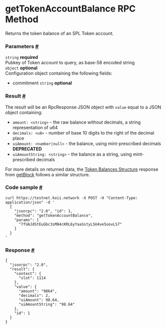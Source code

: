 # getTokenAccountBalance RPC Method 
Returns the token balance of an SPL Token account.

### Parameters [#](#parameters)
`string` **required**    
Pubkey of Token account to query, as base-58 encoded string  
`object` **optional**  
Configuration object containing the following fields:  
- commitment `string` **optional**  
### Result [#](#result)

The result will be an RpcResponse JSON object with `value` equal to a JSON object containing:

*   `amount: <string>` - the raw balance without decimals, a string representation of u64
*   `decimals: <u8>` - number of base 10 digits to the right of the decimal place
*   `uiAmount: <number|null>` - the balance, using mint-prescribed decimals **DEPRECATED**
*   `uiAmountString: <string>` - the balance as a string, using mint-prescribed decimals

For more details on returned data, the [Token Balances Structure](/develop/rpcapi/json-structures#token-balances) response from [getBlock](/develop/rpcapi/intro/http/getblock) follows a similar structure.

### Code sample [#](#code-sample)

```
curl https://testnet.koii.network -X POST -H "Content-Type: application/json" -d '
  {
    "jsonrpc": "2.0", "id": 1,
    "method": "getTokenAccountBalance",
    "params": [
      "7fUAJdStEuGbc3sM84cKRL6yYaaSstyLSU4ve5oovLS7"
    ]
  }
'
```


### Response [#](#response)

```
{
  "jsonrpc": "2.0",
  "result": {
    "context": {
      "slot": 1114
    },
    "value": {
      "amount": "9864",
      "decimals": 2,
      "uiAmount": 98.64,
      "uiAmountString": "98.64"
    },
    "id": 1
  }
}
```
